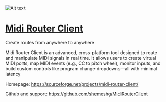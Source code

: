 ![Alt text](//a.fsdn.com/allura/p/midi-router-client/icon?1755199273?&amp;w=90) 
# [Midi Router Client](https://sourceforge.net/projects/midi-router-client/)

Create routes from anywhere to anywhere

Midi Router Client is an advanced, cross-platform tool designed to route and manipulate MIDI signals in real time. It allows users to create virtual MIDI ports, map MIDI events (e.g., CC to pitch wheel), monitor inputs, and build custom controls like program change dropdowns—all with minimal latency

Homepage: <https://sourceforge.net/projects/midi-router-client/>

Github and support: <https://github.com/shemeshg/MidiRouterClient>



